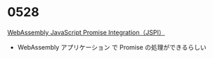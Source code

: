 # 0528

[WebAssembly JavaScript Promise Integration（JSPI）](https://developer.chrome.com/blog/new-in-chrome-137?hl=ja#jspi)

- WebAssembly アプリケーション で Promise の処理ができるらしい
